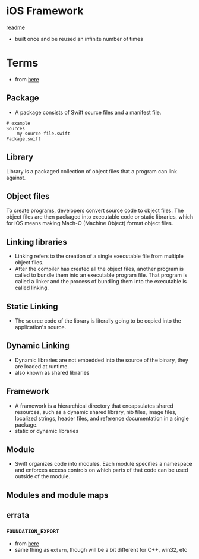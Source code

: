 # iOS Framework

[readme](https://www.runtastic.com/blog/en/frameworks-ios/)
* built once and be reused an infinite number of times

# Terms
* from [here](https://theswiftdev.com/2018/01/25/deep-dive-into-swift-frameworks/)

## Package
* A package consists of Swift source files and a manifest file.

```
# example
Sources
    my-source-file.swift
Package.swift
```

## Library
Library is a packaged collection of object files that a program can link against.

## Object files
To create programs, developers convert source code to object files. The object
files are then packaged into executable code or static libraries, which for iOS means making
Mach-O (Machine Object) format object files.

## Linking libraries
* Linking refers to the creation of a single executable file from multiple object files.
* After the compiler has created all the object files, another program is called
to bundle them into an executable program file. That program is called a
linker and the process of bundling them into the executable is called linking.

## Static Linking
* The source code of the library is literally going to be copied into the application's source.

## Dynamic Linking
* Dynamic libraries are not embedded into the source of the binary, they are loaded at runtime.
* also known as shared libraries

## Framework
* A framework is a hierarchical directory that encapsulates shared resources, such
as a dynamic shared library, nib files, image files, localized strings, header
files, and reference documentation in a single package.
* static or dynamic libraries

## Module
* Swift organizes code into modules. Each module specifies a namespace and
enforces access controls on which parts of that code can be used outside of
the module.

## Modules and module maps


## errata


### `FOUNDATION_EXPORT`
* from [here](https://stackoverflow.com/questions/10953221/foundation-export-vs-extern)
* same thing as `extern`, though will be a bit different for C++, win32, etc
